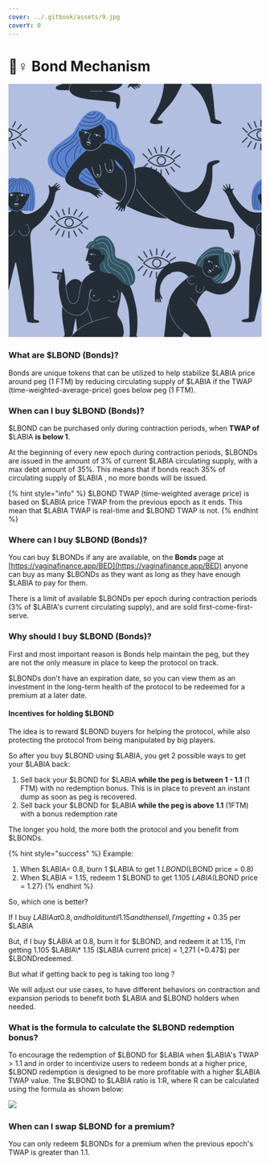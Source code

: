 ```yaml
---
cover: ../.gitbook/assets/9.jpg
coverY: 0
---
```


# 👷♀ Bond Mechanism

![](../.gitbook/assets/13.jpg)

### What are $LBOND (Bonds)?

Bonds are unique tokens that can be utilized to help stabilize $LABIA price around peg (1 FTM) by reducing circulating supply of $LABIA if the TWAP (time-weighted-average-price) goes below peg (1 FTM).

### When can I buy $LBOND (Bonds)?

$LBOND can be purchased only during contraction periods, when **TWAP of** $LABIA **is below 1**.

At the beginning of every new epoch during contraction periods, $LBONDs are issued in the amount of 3% of current $LABIA circulating supply, with a max debt amount of 35%. This means that if bonds reach 35% of circulating supply of $LABIA , no more bonds will be issued.

{% hint style="info" %}
$LBOND TWAP (time-weighted average price) is based on $LABIA price TWAP from the previous epoch as it ends.  This mean that $LABIA TWAP is real-time and $LBOND TWAP is not.
{% endhint %}

### Where can I buy $LBOND (Bonds)?

You can buy $LBONDs if any are available, on the **Bonds** page at [https://vaginafinance.app/BED](https://vaginafinance.app/BED) anyone can buy as many $LBONDs as they want as long as they have enough $LABIA to pay for them.

There is a limit of available $LBONDs per epoch during contraction periods (3% of $LABIA's current circulating supply), and are sold first-come-first-serve.

### Why should I buy $LBOND (Bonds)?

First and most important reason is Bonds help maintain the peg, but they are not the only measure in place to keep the protocol on track.&#x20;

$LBONDs don't have an expiration date, so you can view them as an investment in the long-term health of the protocol to be redeemed for a premium at a later date.

#### Incentives for holding $LBOND

The idea is to reward $LBOND buyers for helping the protocol, while also protecting the protocol from being manipulated by big players.

So after you buy $LBOND using $LABIA, you get 2 possible ways to get your $LABIA back:

1. Sell back your $LBOND for $LABIA **while the peg is between 1 - 1.1** (1 FTM) with no redemption bonus.  This is in place to prevent an instant dump as soon as peg is recovered.
2. Sell back your $LBOND for $LABIA **while the peg is above 1.1** (1FTM) with a bonus redemption rate

The longer you hold, the more both the protocol and you benefit from $LBONDs.

{% hint style="success" %}
Example:

1. When $LABIA= 0.8, burn 1 $LABIA to get 1 $LBOND ($LBOND price = 0.8)
2. When $LABIA = 1.15, redeem 1 $LBOND to get 1.105 $LABIA ($LBOND price = 1.27)&#x20;
{% endhint %}

So, which one is better?

If I buy $LABIA at 0.8, and hold it until 1.15 and then sell, I'm getting +0.35$ per $LABIA

But, if I buy $LABIA at 0.8, burn it for $LBOND, and redeem it at 1.15, I'm getting 1.105 $LABIA\* 1.15 ($LABIA current price) = 1,271 (+0.47$) per $LBONDredeemed.

But what if getting back to peg is taking too long ?

We will adjust our use cases, to have different behaviors on contraction and expansion periods to benefit both $LABIA and $LBOND holders when needed.

### What is the formula to calculate the $LBOND redemption bonus?

To encourage the redemption of $LBOND for $LABIA when $LABIA's TWAP > 1.1 and in order to incentivize users to redeem bonds at a higher price, $LBOND redemption is designed to be more profitable with a higher $LABIA TWAP value. The $LBOND to $LABIA ratio is 1:R, where R can be calculated using the formula as shown below:

![](../.gitbook/assets/微信图片\_20220312215943.jpg)

### When can I swap $LBOND for a premium?

You can only redeem $LBONDs for a premium when the previous epoch's TWAP is greater than 1.1.
